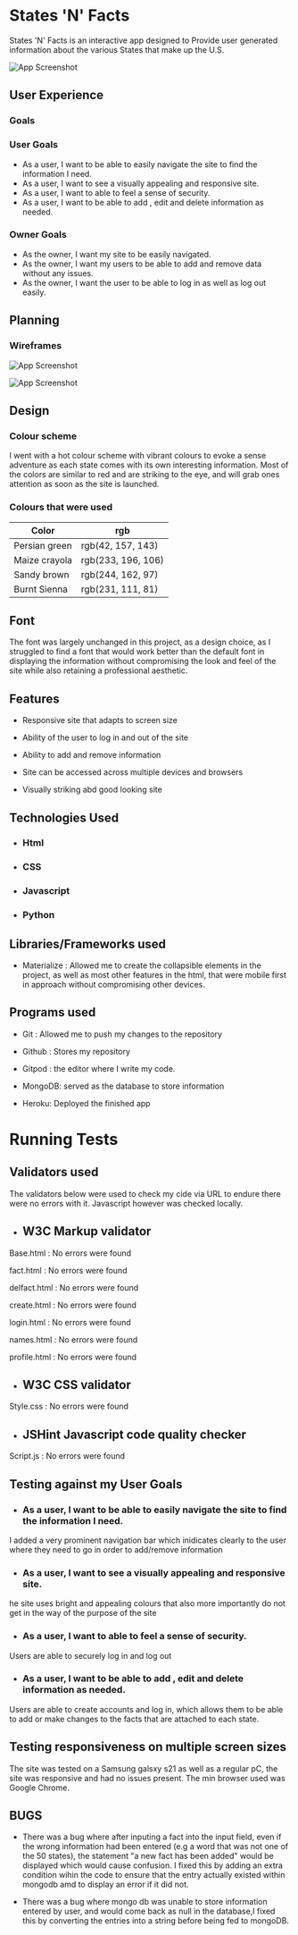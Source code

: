 # States 'N' Facts

States 'N' Facts is an interactive app designed to Provide user generated information about the various States that make up the U.S.
 

![App Screenshot](static/media/Screenshot1.png) 

## User Experience

### Goals

### User Goals
- As a user, I want to be able to easily navigate the site to find the information I need.
- As a user, I want to see a visually appealing and responsive site.
- As a user, I want to able to feel a sense of security.
- As a user, I want to be able to add , edit and delete information as needed.

### Owner Goals
- As the owner, I want my site to be easily navigated.
- As the owner, I want my users to be able to add and remove data without any issues.
- As the owner, I want the user to be able to log in as well as log out easily.

## Planning

### Wireframes

![App Screenshot](static/media/Screenshot2.jpeg)

![App Screenshot](static/media/Screenshot3.jpeg)


## Design

### Colour scheme
I went with a hot colour scheme with vibrant colours to evoke a sense adventure as each state comes with its own interesting information. Most of the colors are similar to red and are striking to the eye, and will grab ones attention as soon as the site is launched.
 
### Colours that were used

| Color             | rgb                                                                |
| ----------------- | ------------------------------------------------------------------ |
| Persian green | rgb(42, 157, 143) |
| Maize crayola | rgb(233, 196, 106) |
| Sandy brown| rgb(244, 162, 97)|
| Burnt Sienna |rgb(231, 111, 81)  |


## Font

The font was largely unchanged in this project, as a design choice, as I struggled to find a font that would work better than the default font in displaying the information without compromising the look and feel of the site while also retaining a professional aesthetic.

## Features

- Responsive site that adapts to screen size

- Ability of the user to log in and out of the site

- Ability to add and remove information

- Site can be accessed across multiple devices and browsers

- Visually striking abd good looking site

## Technologies Used

- ### Html

- ### CSS

- ### Javascript

- ### Python

## Libraries/Frameworks used

- Materialize : Allowed me to create the collapsible elements in the project, as well as most other features in the html, that were mobile first in approach without compromising other devices.

## Programs used

- Git : Allowed me to push my changes to the repository

- Github : Stores my repository

- Gitpod : the editor where I write my code.

- MongoDB: served as the database to store information

- Heroku: Deployed the finished app

# Running Tests

 ## Validators used

The validators below were used to check my cide via URL to endure there were no errors with it.
Javascript however was checked locally.
 -  ## W3C Markup validator

Base.html : No errors were found 

fact.html : No errors were found

delfact.html : No errors were found

create.html : No errors were found

login.html : No errors were found

names.html : No errors were found

profile.html : No errors were found



 -  ## W3C CSS validator
 Style.css : No errors were found



 -  ## JSHint Javascript code quality checker
 Script.js : No errors were found 

 


 ## Testing against my User Goals

- ### As a user, I want to be able to easily navigate the site to find the information I need.
I added a very prominent navigation bar which inidicates clearly to the user where they need to go in order to add/remove information

- ### As a user, I want to see a visually appealing and responsive site.
he site uses bright and appealing colours that also more importantly do not get in the way of the purpose of the site

- ### As a user, I want to able to feel a sense of security.
Users are able to securely log in and log out 

- ### As a user, I want to be able to add , edit and delete information as needed.
Users are able to create accounts and log in, which allows them to be able to add or make changes to the facts that are attached to each state.

## Testing responsiveness on multiple screen sizes

The site was tested on a Samsung galsxy s21 as well as a regular pC, the site was responsive and had no issues present. The min browser used was Google Chrome.



## BUGS

- There was a bug where after inputing a fact into the input field, even if the wrong information had been entered (e.g a word that was not one of the 50 states), the statement "a new fact has been added" would be displayed which would cause confusion.
I fixed this by adding an extra condition wihin the code to ensure that the entry actually existed within mongodb amd to display an error if it did not.

- There was a bug where mongo db was unable to store information entered by user, and would come back as null in the database,I fixed this by converting the entries into a string before being fed to mongoDB.
